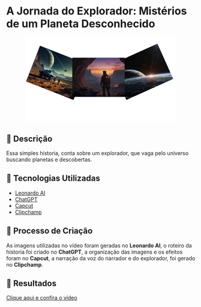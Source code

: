 # A Jornada do Explorador: Mistérios de um Planeta Desconhecido 


<p align="center">
<img 
    src="./assets/capa-video.png"
    width="400"  
/>
</p>


## 📒 Descrição
Essa simples historia, conta sobre um explorador, que vaga pelo universo buscando planetas e descobertas.

## 🤖 Tecnologias Utilizadas
- [Leonardo AI](https://app.leonardo.ai/) 
- [ChatGPT](https://chatgpt.com/)
- [Capcut](https://www.capcut.com/)
- [Clipchamp](https://clipchamp.com/)

## 🧐 Processo de Criação
As imagens utilizadas no vídeo foram geradas no **Leonardo AI**, o roteiro da historia foi criado no **ChatGPT**, a organização das imagens e os efeitos foram no **Capcut**, a narração da voz do narrador e do explorador, foi gerado no **Clipchamp**.

## 🚀 Resultados
<a href="https://github.com/SergioSinhoca/lab-natty-or-not/tree/main/video"
 title="View PDF now"> Clique aqui e confira o vídeo</a>

